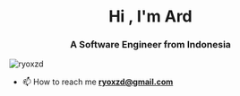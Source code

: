 <h1 align="center">Hi , I'm Ard</h1>
<h3 align="center">A Software Engineer from Indonesia</h3>

<p align="left"> <img src="https://komarev.com/ghpvc/?username=ryoxzd&label=Profile%20views&color=0e75b6&style=flat" alt="ryoxzd" /> </p>

- 📫 How to reach me **ryoxzd@gmail.com**
